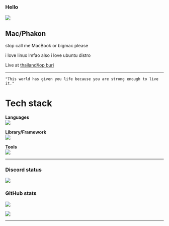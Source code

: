 ### Hello
![](https://komarev.com/ghpvc/?username=Meikouuu&label=Sussy%20profile%20views&color=ff69b4&style=flat)

## Mac/Phakon


stop call me MacBook or bigmac please 

i love linux lmfao also i love ubuntu distro



Live at [thailand/lop buri](https://www.google.com/maps/place/14.79808,100.65397)<br>

---


```
"This world has given you life because you are strong enough to live it."

```


# **Tech stack**

**Languages**<br>
![](https://skillicons.dev/icons?i=js,py,css,html&theme=dark)



**Library/Framework**<br>
![](https://skillicons.dev/icons?i=flask,vue&theme=dark)



**Tools**<br>
![](https://skillicons.dev/icons?i=git,nginx,vim&theme=dark)





---

### Discord status
![](https://lanyard.cnrad.dev/api/829156179803504670?theme=dark&borderRadius=35px&idleMessage=??&bg=93159e)



### GitHub stats
![](https://github-readme-stats.vercel.app/api?username=Meikouuu&show_icons=true&theme=jolly&count_private=true)

![](https://github-readme-stats.vercel.app/api/top-langs/?username=Meikouuu&theme=tokyonight&hide_border=false&include_all_commits=true&count_private=false&layout=compact)

---










